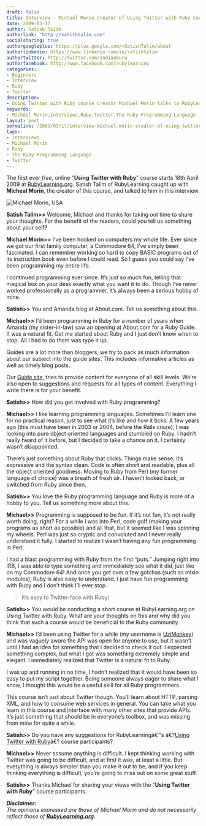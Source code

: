 ```yaml
---
draft: false
title: Interview - Michael Morin Creator of Using Twitter with Ruby Course
date: 2009-03-17
author: Satish Talim
authorlink: "http://satishtalim.com"
socialsharing: true
authorgoogleplus: https://plus.google.com/+SatishTalim/about
authorlinkedin: https://www.linkedin.com/in/satishtalim
authortwitter: http://twitter.com/IndianGuru
authorfacebook: http://www.facebook.com/rubylearning
categories:
- Beginners
- Interview
- Ruby
- Twitter
description:
- Using Twitter with Ruby course creator Michael Morin talks to RubyLearning.
keywords:
- Michael Morin,Interviews,Ruby,Twitter,The Ruby Programming Language
layout: post
permalink: /2009/03/17/interview-michael-morin-creator-of-using-twitter-with-ruby-course/
tags:
- interviews
- Michael Morin
- Ruby
- The Ruby Programming Language
- Twitter
---
```

The first ever *free*, online “**Using Twitter with Ruby**” course
starts 18th April 2009 at
[RubyLearning.org](http://rubylearning.org/class/). Satish Talim of
RubyLearning caught up with **Micheal Morin**, the creator of this
course, and talked to him in this interview.<!--more-->

![Michael Morin,
USA](http://rubylearning.com/images/MichaelMorin.jpg "Michael Morin, USA")

**Satish Talim\>\>** Welcome, Michael and thanks for taking out time to
share your thoughts. For the benefit of the readers, could you tell us
something about your self?

**Michael Morin\>\>** I’ve been hooked on computers my whole life. Ever
since we got our first family computer, a Commodore 64, I’ve simply been
fascinated. I can remember working so hard to copy BASIC programs out of
its instruction book even before I could read. So I guess you could say
I’ve been programming my entire life.

I continued programming ever since. It’s just so much fun, telling that
magical box on your desk exactly what you want it to do. Though I’ve
never worked professionally as a programmer, it’s always been a serious
hobby of mine.

**Satish\>\>** You and Amanda blog at About.com. Tell us something about
this.

**Michael\>\>** I’d been programming in Ruby for a number of years when
Amanda (my sister-in-law) saw an opening at About.com for a Ruby Guide.
It was a natural fit. Get me started about Ruby and I just don’t know
when to stop. All I had to do them was type it up.

Guides are a lot more than bloggers, we try to pack as much information
about our subject into the guide sites. This includes informative
articles as well as timely blog posts.

Our [Guide site](http://ruby.about.com/), tries to provide content for
everyone of all skill levels. We’re also open to suggestions and
requests for all types of content. Everything I write there is for your
benefit.

**Satish\>\>** How did you get involved with Ruby programming?

**Michael\>\>** I like learning programming languages. Sometimes I’ll
learn one for no practical reason, just to see what it’s like and how it
ticks. A few years ago (this must have been in 2003 or 2004, before the
Rails craze), I was looking into pure object oriented languages and
stumbled on Ruby. I hadn’t really heard of it before, but I decided to
take a chance on it. I certainly wasn’t disappointed.

There’s just something about Ruby that clicks. Things make sense, it’s
expressive and the syntax clean. Code is often short and readable, plus
all the object oriented goodness. Moving to Ruby from Perl (my former
language of choice) was a breath of fresh air. I haven’t looked back, or
switched from Ruby since then.

**Satish\>\>** You love the Ruby programming language and Ruby is more
of a hobby to you. Tell us something more about this.

**Michael\>\>** Programming is supposed to be fun. If it’s not fun, it’s
not really worth doing, right? For a while I was into Perl, code golf
(making your programs as short as possible) and all that, but it seemed
like I was spinning my wheels. Perl was just so cryptic and convoluted
and I never really understood it fully. I started to realize I wasn’t
having any fun programming in Perl.

I had a blast programming with Ruby from the first “puts.” Jumping right
into IRB, I was able to type something and immediately see what it did,
just like on my Commodore 64! And once you get over a few gotchas (such
as mixin modules), Ruby is also easy to understand. I just have fun
programming with Ruby and I don’t think I’ll ever stop.

> It’s easy to Twitter-face with Ruby!

**Satish\>\>** You would be conducting a short course at
RubyLearning.org on Using Twitter with Ruby. What are your thoughts on
this and why did you think that such a course would be beneficial to the
Ruby community.

**Michael\>\>** I’d been using Twitter for a while (my username is
[UziMonkey](http://twitter.com/UziMonkey)) and was vaguely aware the API
was open for anyone to use, but it wasn’t until I had an idea for
something that I decided to check it out. I expected something complex,
but what I got was something extremely simple and elegant. I immediately
realized that Twitter is a natural fit to Ruby.

I was up and running in no time, I hadn’t realized that it would have
been so easy to put my script together. Being someone always eager to
share what I know, I thought this would be a useful skill for all Ruby
programmers.

This course isn’t just about Twitter though. You’ll learn about HTTP,
parsing XML, and how to consume web services in general. You can take
what you learn in this course and interface with many other sites that
provide APIs. It’s just something that should be in everyone’s toolbox,
and was missing from mine for quite a while.

**Satish\>\>** Do you have any suggestions for RubyLearningâ€™s
â€?[Using Twitter with
Ruby](http://rubylearning.com/blog/2009/03/13/new-course-using-twitter-with-ruby/)â€?
course participants?

**Michael\>\>** Never assume anything is difficult. I kept thinking
working with Twitter was going to be difficult, and at first it was, at
least a little. But everything is always simpler than you make it out to
be, and if you keep thinking everything is difficult, you’re going to
miss out on some great stuff.

**Satish\>\>** Thanks Michael for sharing your views with the “**Using
Twitter with Ruby**” course participants.

***Disclaimer:***\
*The opinions expressed are those of Michael Morin and do not
necessarily reflect those of
**[RubyLearning.org](http://rubylearning.org/)**.*

